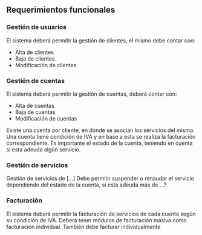 ## Requerimientos funcionales 
### Gestión de usuarios
El sistema deberá permitir la gestión de clientes, el mismo debe contar con:
* Alta de clientes
* Baja de clientes
* Modificación de clientes

### Gestión de cuentas
El sistema deberá permitir la gestión de cuentas, deberá contar con:
* Alta de cuentas
* Baja de cuentas
* Modificación de cuentas

Existe una cuenta por cliente, en donde se asocian los servicios del mismo. Una cuenta tiene condición de IVA y en base a esta se realiza la facturación correspondiente.
Es importante el estado de la cuenta, teniendo en cuenta si esta adeuda algún servicio.

### Gestión de servicios
Gestión de servicios de [...] 
Debe permitir suspender o renaudar el servicio dependiendo del estado de la cuenta, si esta adeuda más de ...?

### Facturación
El sistema deberá permitir la facturación de servicios de cada cuenta según su condición de IVA. 
Deberá tener módulos de facturación masiva como facturación individual.
También debe facturar individualmente
